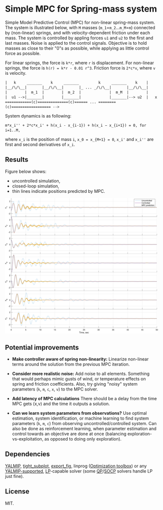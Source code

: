 # Simple MPC for Spring-mass system

Simple Model Predictive Control (MPC) for non-linear spring-mass system.
The system is illustrated below, with `M` masses (`m_1`=`m_2`...`m_M`=`m`) connected by (non-linear) springs, and with velocity-dependent friction under each mass. The system is controlled by appling forces `u1` and `u2` to the first and last masses. Noise is applied to the control signals. Objective is to hold masses as close to their "0"s as possible, while applying as little control force as possible.

For linear springs, the force is `k*r`, where `r` is displacement. For non-linear springs, the force is `h(r) = k*r - 0.01 r^3`. Friction force is `2*c*v`, where `v` is velocity.

```
|   k     _______    k     _______         k     _______    k    |
|__/\/\__|       |__/\/\__|       |_ ... _/\/\__|       |__/\/\__|
|        |  m_1  |        |  m_2  |             |  m_M  |        |
|  u1 -->|_______|        |_______|             |_______|--> u2  |   x
============(c)==============(c)====== ... ========(c)================== -->
```

System dynamics is as following:

```
m*x_i'' + 2*c*x_i' + h(x_i - x_{i-1}) + h(x_i − x_{i+1}) = 0, for i=1..M,
```
where `x_i` is the position of mass `i`, `x_0 = x_{M+1} = 0`, `x_i'` and `x_i''` are first and second derivatives of `x_i`.

## Results

Figure below shows:
- uncontrolled simulation,
- closed-loop simulation,
- thin lines indicate positions predicted by MPC.

<img src="img/simulated-positions-800.png" width="800">

## Potential improvements

* **Make controller aware of spring non-linearity:** Linearize non-linear terms around the solution from the previous MPC iteration.

* **Consider more realistic noise:** Add noise to all elements. Something that would perhaps mimic gusts of wind, or temperature effects on spring and friction coefficients. Also, try giving "noisy" system parameters (`k`, `m`, `c`, `x`, `v`) to the MPC solver.

* **Add latency of MPC calculations** There should be a delay from the time MPC gets (x,v) and the time it outputs a solution.

* **Can we learn system parameters from observations?** Use optimal estimation, system identification, or machine learning to find system parameters (`k`, `m`, `c`) from observing uncontrolled/controlled system. Can also be done as reinforcement learning, when parameter estimation and control towards an objective are done at once (balancing exploration-vs-exploitation, as opposed to doing only exploration).

## Dependencies
[YALMIP](https://yalmip.github.io/), [tight_subplot](https://se.mathworks.com/matlabcentral/fileexchange/27991-tight_subplot-nh-nw-gap-marg_h-marg_w), [export_fig](https://github.com/altmany/export_fig), linprog ([Optimization toolbox](https://se.mathworks.com/products/optimization.html)) or any [YALMIP-supported](https://yalmip.github.io/allsolvers/), [LP](https://en.wikipedia.org/wiki/Linear_programming)-capable solver (some [QP](https://en.wikipedia.org/wiki/Quadratic_programming)/[SOCP](https://en.wikipedia.org/wiki/Second-order_cone_programming) solvers handle LP just fine).

## License
MIT.
